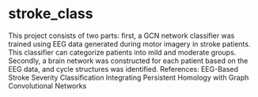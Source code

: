 # stroke_class
This project consists of two parts: first, a GCN network classifier was trained using EEG data generated during motor imagery in stroke patients. This classifier can categorize patients into mild and moderate groups. Secondly, a brain network was constructed for each patient based on the EEG data, and cycle structures was identified.
References:
EEG-Based Stroke Severity Classification Integrating Persistent Homology with Graph Convolutional Networks
